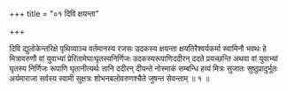 +++
title = "०१ दिवि क्षयन्ता"

+++

दिवि द्युलोकेन्तरिक्षे पृथिव्याञ्च वर्तमानस्य रजसः उदकस्य क्षयन्ता क्षयतिरैश्वर्यकर्मा स्वामिनौ भवथः हे मित्रावरुणौ वां युवाभ्यां प्रेरितामेघाःघृतस्यनिर्णिजः उदकस्यरूपाणिददीरन् ददते प्रयच्छन्ति अथवा वां युवाभ्यां घृतस्य निर्णिजः रूपाणि घृतानीत्यर्थः तानि ददीरन् दीयन्ते नोस्माकं सम्बन्धि हव्यं मित्रः सुजातः सुष्ठुप्रादुर्भूतः अर्यमाराजा सर्वस्य स्वामी सुक्षत्रः शोभनबलोवरुणश्चैते जुषन्त सेवन्ताम् ॥ १ ॥